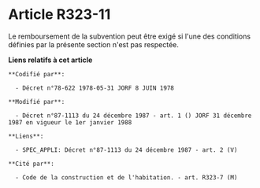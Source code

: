 # Article R323-11

Le remboursement de la subvention peut être exigé si l'une des conditions définies par la présente section n'est pas
respectée.

**Liens relatifs à cet article**

	**Codifié par**:

	  - Décret n°78-622 1978-05-31 JORF 8 JUIN 1978

	**Modifié par**:

	  - Décret n°87-1113 du 24 décembre 1987 - art. 1 () JORF 31 décembre 1987 en vigueur le 1er janvier 1988

	**Liens**:

	  - SPEC_APPLI: Décret n°87-1113 du 24 décembre 1987 - art. 2 (V)

	**Cité par**:

	  - Code de la construction et de l'habitation. - art. R323-7 (M)
